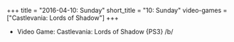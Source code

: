 +++
title = "2016-04-10: Sunday"
short_title = "10: Sunday"
video-games = ["Castlevania: Lords of Shadow"]
+++


* Video Game: Castlevania: Lords of Shadow {PS3} /b/
